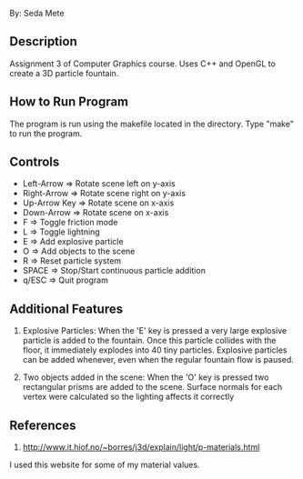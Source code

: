 By: Seda Mete

Description
-----------------
Assignment 3 of Computer Graphics course. Uses C++ and OpenGL to create a 3D particle fountain.

How to Run Program
--------------------
The program is run using the makefile located in the directory. Type "make" to run the program.

Controls
------------
- Left-Arrow   => Rotate scene left on y-axis
- Right-Arrow  => Rotate scene right on y-axis
- Up-Arrow Key => Rotate scene on x-axis
- Down-Arrow   => Rotate scene on x-axis
- F            => Toggle friction mode
- L            => Toggle lightning
- E            => Add explosive particle
- O            => Add objects to the scene
- R            => Reset particle system
- SPACE        => Stop/Start continuous particle addition
- q/ESC        => Quit program

Additional Features
----------------------
1) Explosive Particles: When the 'E' key is pressed a very large explosive particle is added to the fountain. Once this particle collides with the floor, it immediately explodes into 40 tiny particles. Explosive particles can be added whenever, even when the regular fountain flow is paused.

2) Two objects added in the scene: When the 'O' key is pressed two rectangular prisms are added to the scene. Surface normals for each vertex were calculated so the lighting affects it correctly

References
------------
1) http://www.it.hiof.no/~borres/j3d/explain/light/p-materials.html

I used this website for some of my material values.